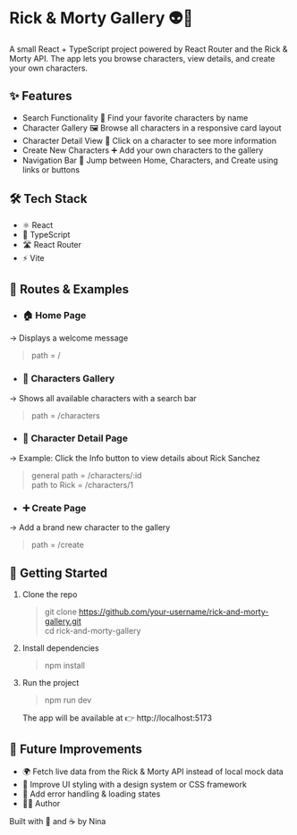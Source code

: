 # Rick & Morty Gallery 👽🚀

A small React + TypeScript project powered by React Router and 
the Rick & Morty API.
The app lets you browse characters, view details, and create 
your own characters.

## ✨ Features
-  Search Functionality 🔎 Find your favorite characters by name
-  Character Gallery 🖼  Browse all characters in a responsive card layout
-  Character Detail View 📄 Click on a character to see more information
-  Create New Characters ➕ Add your own characters to the gallery
- Navigation Bar 🧭  Jump between Home, Characters, and Create using links or buttons

## 🛠️ Tech Stack
- ⚛️ React
- 🔷 TypeScript
- 🛣 React Router
- ⚡ Vite 

## 🔗 Routes & Examples
- ### 🏠 Home Page 
→ Displays a welcome message
> path = /

- ### 👥 Characters Gallery 

→ Shows all available characters with a search bar
> path = /characters 

- ### 👤 Character Detail Page 
→ Example: Click the Info button to view details about Rick Sanchez
> general path = /characters/:id  
> path to Rick = /characters/1

- ### ➕ Create Page 
→ Add a brand new character to the gallery
> path = /create


## 🚀 Getting Started
1. Clone the repo
   >git clone https://github.com/your-username/rick-and-morty-gallery.git  
   >cd rick-and-morty-gallery
2. Install dependencies
   > npm install
3. Run the project
   >npm run dev  

   The app will be available at 👉 http://localhost:5173

## 🔮 Future Improvements
- 🌍 Fetch live data from the Rick & Morty API instead of local mock data
- 🎨 Improve UI styling with a design system or CSS framework
- 📝 Add error handling & loading states
- 👩‍💻 Author

Built with 💚 and ☕ by Nina